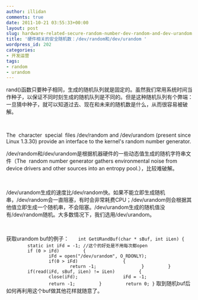 ```yaml
---
author: illidan
comments: true
date: 2011-10-21 03:55:33+00:00
layout: post
slug: hardware-related-secure-random-number-dev-random-and-dev-urandom
title: '硬件相关的安全随机数：/dev/random和/dev/urandom '
wordpress_id: 202
categories:
- 开发运营
tags:
- random
- urandom
---
```


rand()函数只要种子相同，生成的随机队列就是固定的。虽然我们常用系统时间当作种子，以保证不同时刻生成的随机队列是不同的。但是这种随机队列有个弊端：一旦猜中种子，就可以知道过去、现在和未来的随机数是什么，从而很容易被破解。


 

The  character  special  files /dev/random and /dev/urandom (present since Linux 1.3.30) provide an interface to the kernel's random number generator.

/dev/random和/dev/urandom是根据机器硬件的一些动态值生成的随机字符串文件（The  random number generator gathers environmental noise from device drivers and other sources into an entropy pool.），比较难破解。

 

/dev/urandom生成的速度比/dev/random快。如果不能立即生成随机串，/dev/random会一直阻塞，有时会非常耗费CPU；/dev/urandom则会根据其他值立即生成一个随机串，不会阻塞。/dev/urandom生成的随机值没有/dev/random随机。大多数情况下，我们选用/dev/urandom。
<!-- more -->
 

获取urandom buf的例子：
`	int GetURandBuf(char * sBuf, int iLen)
	{
	        static int iFd = -1; //这个的好处是不用每次都open
	        if (0 > iFd)
	        {
	                iFd = open("/dev/urandom", O_RDONLY);
	                if(0 > iFd)
	                {
	                        return -1;
	                }
	        }
	        if(read(iFd, sBuf, iLen) != iLen)
	        {
	                close(iFd);
	                iFd = -1;
	                return -1;
	        }
	        return 0;
	}`
取到随机buf后如何再利用这个buf做其他花样就随意了。
